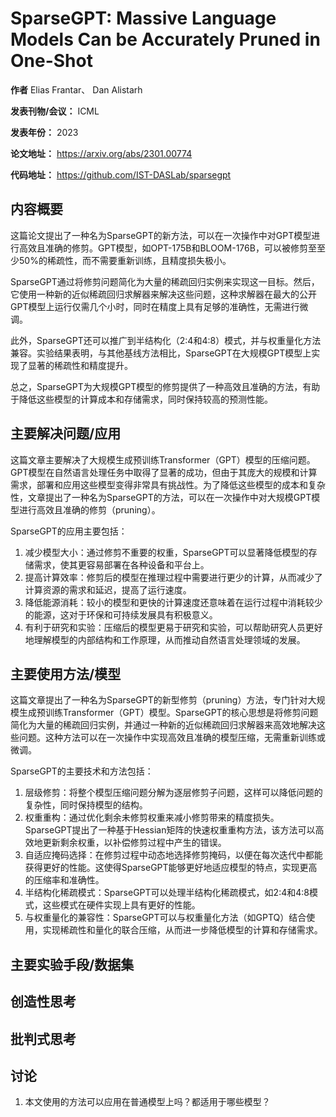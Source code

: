 # SparseGPT: Massive Language Models Can be Accurately Pruned in One-Shot

**作者** Elias Frantar、 Dan Alistarh 

**发表刊物/会议：**  ICML 

**发表年份：** 2023

**论文地址：**  https://arxiv.org/abs/2301.00774

**代码地址：** https://github.com/IST-DASLab/sparsegpt


## 内容概要

这篇论文提出了一种名为SparseGPT的新方法，可以在一次操作中对GPT模型进行高效且准确的修剪。GPT模型，如OPT-175B和BLOOM-176B，可以被修剪至至少50%的稀疏性，而不需要重新训练，且精度损失极小。

SparseGPT通过将修剪问题简化为大量的稀疏回归实例来实现这一目标。然后，它使用一种新的近似稀疏回归求解器来解决这些问题，这种求解器在最大的公开GPT模型上运行仅需几个小时，同时在精度上具有足够的准确性，无需进行微调。

此外，SparseGPT还可以推广到半结构化（2:4和4:8）模式，并与权重量化方法兼容。实验结果表明，与其他基线方法相比，SparseGPT在大规模GPT模型上实现了显著的稀疏性和精度提升。

总之，SparseGPT为大规模GPT模型的修剪提供了一种高效且准确的方法，有助于降低这些模型的计算成本和存储需求，同时保持较高的预测性能。

## 主要解决问题/应用

 这篇文章主要解决了大规模生成预训练Transformer（GPT）模型的压缩问题。GPT模型在自然语言处理任务中取得了显著的成功，但由于其庞大的规模和计算需求，部署和应用这些模型变得非常具有挑战性。为了降低这些模型的成本和复杂性，文章提出了一种名为SparseGPT的方法，可以在一次操作中对大规模GPT模型进行高效且准确的修剪（pruning）。

SparseGPT的应用主要包括：
1. 减少模型大小：通过修剪不重要的权重，SparseGPT可以显著降低模型的存储需求，使其更容易部署在各种设备和平台上。
2. 提高计算效率：修剪后的模型在推理过程中需要进行更少的计算，从而减少了计算资源的需求和延迟，提高了运行速度。
3. 降低能源消耗：较小的模型和更快的计算速度还意味着在运行过程中消耗较少的能源，这对于环保和可持续发展具有积极意义。
4. 有利于研究和实验：压缩后的模型更易于研究和实验，可以帮助研究人员更好地理解模型的内部结构和工作原理，从而推动自然语言处理领域的发展。


## 主要使用方法/模型

 这篇文章提出了一种名为SparseGPT的新型修剪（pruning）方法，专门针对大规模生成预训练Transformer（GPT）模型。SparseGPT的核心思想是将修剪问题简化为大量的稀疏回归实例，并通过一种新的近似稀疏回归求解器来高效地解决这些问题。这种方法可以在一次操作中实现高效且准确的模型压缩，无需重新训练或微调。

SparseGPT的主要技术和方法包括：

1. 层级修剪：将整个模型压缩问题分解为逐层修剪子问题，这样可以降低问题的复杂性，同时保持模型的结构。
2. 权重重构：通过优化剩余未修剪权重来减小修剪带来的精度损失。SparseGPT提出了一种基于Hessian矩阵的快速权重重构方法，该方法可以高效地更新剩余权重，以补偿修剪过程中产生的错误。
3. 自适应掩码选择：在修剪过程中动态地选择修剪掩码，以便在每次迭代中都能获得更好的性能。这使得SparseGPT能够更好地适应模型的特点，实现更高的压缩率和准确性。
4. 半结构化稀疏模式：SparseGPT可以处理半结构化稀疏模式，如2:4和4:8模式，这些模式在硬件实现上具有更好的性能。
5. 与权重量化的兼容性：SparseGPT可以与权重量化方法（如GPTQ）结合使用，实现稀疏性和量化的联合压缩，从而进一步降低模型的计算和存储需求。

## 主要实验手段/数据集



## 创造性思考



## 批判式思考


## 讨论 

1. 本文使用的方法可以应用在普通模型上吗？都适用于哪些模型？







